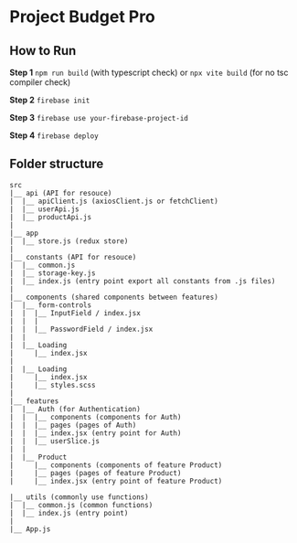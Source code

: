 # Project Budget Pro

## How to Run

**Step 1**
`npm run build` (with typescript check) or `npx vite build` (for no tsc compiler check)

**Step 2**
`firebase init`

**Step 3**
`firebase use your-firebase-project-id`

**Step 4**
`firebase deploy`

## Folder structure

```
src
|__ api (API for resouce)
|  |__ apiClient.js (axiosClient.js or fetchClient)
|  |__ userApi.js
|  |__ productApi.js
|
|__ app
|  |__ store.js (redux store)
|
|__ constants (API for resouce)
|  |__ common.js
|  |__ storage-key.js
|  |__ index.js (entry point export all constants from .js files)
|
|__ components (shared components between features)
|  |__ form-controls
|  |  |__ InputField / index.jsx
|  |  |
|  |  |__ PasswordField / index.jsx
|  |
|  |__ Loading
|     |__ index.jsx
|
|  |__ Loading
|     |__ index.jsx
|     |__ styles.scss
|
|__ features
|  |__ Auth (for Authentication)
|  |  |__ components (components for Auth)
|  |  |__ pages (pages of Auth)
|  |  |__ index.jsx (entry point for Auth)
|  |  |__ userSlice.js
|  |
|  |__ Product
|     |__ components (components of feature Product)
|     |__ pages (pages of feature Product)
|     |__ index.jsx (entry point of feature Product)

|__ utils (commonly use functions)
|  |__ common.js (common functions)
|  |__ index.js (entry point)
|
|__ App.js
```
